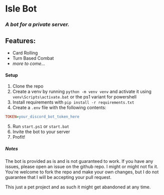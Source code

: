 # Isle Bot
### _A bot for a private server._
## Features:

- Card Rolling
- Turn Based Combat
- _more to come..._

#### Setup
1. Clone the repo
2. Create a venv by running `python -m venv venv` and activate it using `venv\Scripts\activate.bat` or the ps1 variant for powershell
3. Install requirements with `pip install -r requirements.txt`
4. Create a `.env` file with the following contents:
```ini
TOKEN=your_discord_bot_token_here
```
5. Run `start.ps1` or `start.bat`
6. Invite the bot to your server
7. Profit!

##### Notes
The bot is provided as is and is not guaranteed to work. If you have any issues, please open an issue on the github repo. I might or might not fix it.
You're welcome to fork the repo and make your own changes, but I do not guarantee that I will be accepting your pull request.

This just a pet project and as such it might get abandoned at any time.
